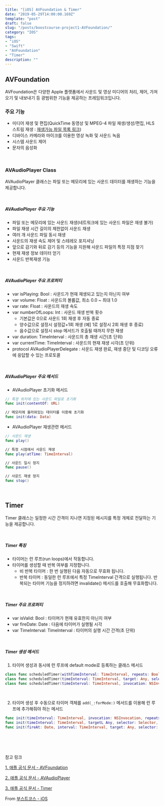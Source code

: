 ```yaml
---
title: "[iOS] AVFoundation & Timer"
date: "2019-05-29T14:00:00.169Z"  
template: "post"  
draft: false  
slug: "/posts/boostcourse-project1-AVFoundation/"  
category: "IOS"  
tags:  
- "iOS"  
- "Swift"  
- "AVFoundation"
- "Timer"
description: ""  
---
```


## AVFoundation
AVFoundation은 다양한 Apple 플랫폼에서 사운드 및 영상 미디어의 처리, 제어, 가져오기 및 내보내기 등 광범위한 기능을 제공하는 프레임워크입니다.

### 주요 기능
- 미디어 재생 및 편집(QuickTime 동영상 및 MPEG-4 파일 재생/생성/편집, HLS 스트림 재생 : [재생가능 파일 목록 링크](https://developer.apple.com/documentation/avfoundation/avfiletype))
- 디바이스 카메라와 마이크를 이용한 영상 녹화 및 사운드 녹음
- 시스템 사운드 제어
- 문자의 음성화

<br>

### AVAudioPlayer Class
AVAudioPlayer 클래스는 파일 또는 메모리에 있는 사운드 데이터를 재생하는 기능을 제공합니다.

<br>

##### AVAudioPlayer 주요 기능
- 파일 또는 메모리에 있는 사운드 재생(네트워크에 있는 사운드 파일은 재생 불가)
- 파일 재생 시간 길이의 제한없이 사운드 재생
- 여러 개 사운드 파일 동시 재생
- 사운드의 재생 속도 제어 및 스테레오 포지셔닝
- 앞으로 감기와 뒤로 감기 등의 기능을 지원해 사운드 파일의 특정 지점 찾기
- 현재 재생 정보 데이터 얻기
- 사운드 반복재생 기능

<br>

##### AVAudioPlayer 주요 프로퍼티
- var isPlaying: Bool : 사운드가 현재 재생되고 있는지 아닌지 여부
- var volume: Float : 사운드의 볼륨값, 최소 0.0 ~ 최대 1.0
- var rate: Float : 사운드의 재생 속도
- var numberOfLoops: Int : 사운드 재생 반복 횟수
  - 기본값은 0으로 사운드 1회 재생 후 자동 종료
  - 양수값으로 설정시 설정값+1회 재생 (예] 1로 설정시 2회 재생 후 종료)
  - 음수값으로 설정시 stop 메서드가 호출될 때까지 무한 재생
- var duration: TimeInterval : 사운드의 총 재생 시간(초 단위)
- var currentTime: TimeInterval : 사운드의 현재 재생 시각(초 단위)
- protocol AVAudioPlayerDelegate : 사운드 재생 완료, 재생 중단 및 디코딩 오류에 응답할 수 있는 프로토콜

<br>

##### AVAudioPlayer 주요 메서드

- AVAudioPlayer 초기화 메서드

``` Swift
// 특정 위치에 있는 사운드 파일로 초기화
func init(contentOf: URL)

// 메모리에 올라와있는 데이터를 이용해 초기화
func init(data: Data)
```

- AVAudioPlayer 재생관련 메서드

``` Swift
// 사운드 재생
func play()

// 특정 시점에서 사운드 재생
func play(atTime: TimeInterval)

// 사운드 일시 정지
func pause()

// 사운드 재생 정지
func stop()
```

<br>

## Timer
Timer 클래스는 일정한 시간 간격이 지나면 지정된 메시지를 특정 개체로 전달하는 기능을 제공합니다.

<br>

##### Timer 특징
- 타이머는 런 루프(run loops)에서 작동합니다.
- 타이머를 생성할 때 반복 여부를 지정합니다.
  - 비 반복 타이머 : 한 번 실행된 다음 자동으로 무효화 됩니다.
  - 반복 타이머 : 동일한 런 루프에서 특정 TimeInterval 간격으로 실행됩니다. 반복되는 타이머 기능을 정지하려면 invalidate() 메서드를 호출해 무효화합니다.

<br>

##### Timer 주요 프로퍼티
- var isValid: Bool : 타이머가 현재 유효한지 아닌지 여부
- var fireDate: Date : 다음에 타이머가 실행될 시각
- var TimeInterval: TimeInterval : 타이머의 실행 시간 간격(초 단위)

<br>

##### Timer 생성 메서드
1. 타이머 생성과 동시에 런 루프에 default mode로 등록하는 클래스 메서드
``` Swift
class func scheduledTimer(withTimeInterval: TimeInterval, repeats: Bool, lock: (Timer) -> Void)
class func scheduledTimer(timeInterval: TimeInterval, target: Any, selector: Selector, userInfo: Any?, repeats: Bool)
class func scheduledTimer(timeInterval: TimeInterval, invocation: NSInvocation. repeats: Bool)
```

<br>

2. 타이머 생성 후 수동으로 타이머 객체를 ```add(_:forMode:)``` 메서드를 이용해 런 루프에 추가해줘야 하는 메서드
``` Swift
func init(timeInterval: TimeInterval, invocation: NSInvocation, repeats: Bool)
func init(timeInterval: TimeInterval, targetL Any, selector: Selector, userInfo: Any?, repeats: Bool)
func init(fireAt: Date, interval: TimeInterval, target: Any, selector: Selector, userInfo: Any?, repeats: Bool)
```

<br>
<br>
<br>

참고 링크

[1. 애플 공식 문서 - AVFoundation](https://developer.apple.com/documentation/avfoundation)

[2. 애플 공식 문서 - AVAudioPlayer](https://developer.apple.com/documentation/avfoundation/avaudioplayer)

[3. 애플 공식 문서 - Timer](https://developer.apple.com/documentation/foundation/timer)

From [부스트코스 - iOS](https://www.edwith.org/boostcourse-ios/)
